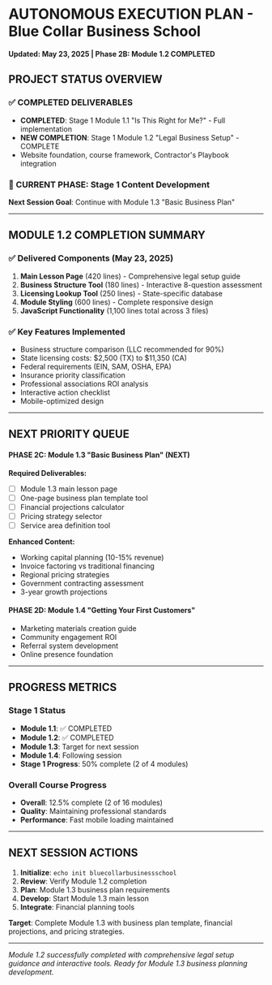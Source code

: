 # AUTONOMOUS EXECUTION PLAN - Blue Collar Business School
**Updated: May 23, 2025 | Phase 2B: Module 1.2 COMPLETED**

## PROJECT STATUS OVERVIEW

### ✅ COMPLETED DELIVERABLES
- **COMPLETED**: Stage 1 Module 1.1 "Is This Right for Me?" - Full implementation
- **NEW COMPLETION**: Stage 1 Module 1.2 "Legal Business Setup" - COMPLETE
- Website foundation, course framework, Contractor's Playbook integration

### 🎯 CURRENT PHASE: Stage 1 Content Development
**Next Session Goal**: Continue with Module 1.3 "Basic Business Plan"

---

## MODULE 1.2 COMPLETION SUMMARY

### ✅ Delivered Components (May 23, 2025)
1. **Main Lesson Page** (420 lines) - Comprehensive legal setup guide
2. **Business Structure Tool** (180 lines) - Interactive 8-question assessment
3. **Licensing Lookup Tool** (250 lines) - State-specific database
4. **Module Styling** (600 lines) - Complete responsive design
5. **JavaScript Functionality** (1,100 lines total across 3 files)

### ✅ Key Features Implemented
- Business structure comparison (LLC recommended for 90%)
- State licensing costs: $2,500 (TX) to $11,350 (CA)
- Federal requirements (EIN, SAM, OSHA, EPA)
- Insurance priority classification
- Professional associations ROI analysis
- Interactive action checklist
- Mobile-optimized design

---

## NEXT PRIORITY QUEUE

#### PHASE 2C: Module 1.3 "Basic Business Plan" (NEXT)
**Required Deliverables:**
- [ ] Module 1.3 main lesson page
- [ ] One-page business plan template tool
- [ ] Financial projections calculator
- [ ] Pricing strategy selector
- [ ] Service area definition tool

**Enhanced Content:**
- Working capital planning (10-15% revenue)
- Invoice factoring vs traditional financing
- Regional pricing strategies
- Government contracting assessment
- 3-year growth projections

#### PHASE 2D: Module 1.4 "Getting Your First Customers"
- Marketing materials creation guide
- Community engagement ROI
- Referral system development
- Online presence foundation

---

## PROGRESS METRICS

### Stage 1 Status
- **Module 1.1**: ✅ COMPLETED
- **Module 1.2**: ✅ COMPLETED  
- **Module 1.3**: Target for next session
- **Module 1.4**: Following session
- **Stage 1 Progress**: 50% complete (2 of 4 modules)

### Overall Course Progress
- **Overall**: 12.5% complete (2 of 16 modules)
- **Quality**: Maintaining professional standards
- **Performance**: Fast mobile loading maintained

---

## NEXT SESSION ACTIONS

1. **Initialize**: `echo init bluecollarbusinessschool`
2. **Review**: Verify Module 1.2 completion
3. **Plan**: Module 1.3 business plan requirements
4. **Develop**: Start Module 1.3 main lesson
5. **Integrate**: Financial planning tools

**Target**: Complete Module 1.3 with business plan template, financial projections, and pricing strategies.

---

*Module 1.2 successfully completed with comprehensive legal setup guidance and interactive tools. Ready for Module 1.3 business planning development.*